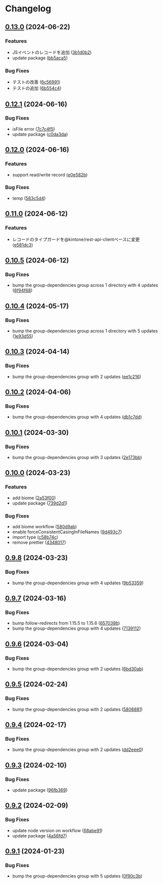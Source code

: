 # Changelog

## [0.13.0](https://github.com/cy-takeuchi/kintone-typeguard/compare/v0.12.1...v0.13.0) (2024-06-22)


### Features

* JSイベントのレコードを追加 ([3b1d0b2](https://github.com/cy-takeuchi/kintone-typeguard/commit/3b1d0b27e55c8ce61b670d230d211f48e61a5e60))
* update package ([bb5aca5](https://github.com/cy-takeuchi/kintone-typeguard/commit/bb5aca541af3bb9dbc5afb3533e1aea9f9091c13))


### Bug Fixes

* テストの改善 ([6c56991](https://github.com/cy-takeuchi/kintone-typeguard/commit/6c56991c30afce417c84877a62508e58149218a2))
* テストの追加 ([6b554c4](https://github.com/cy-takeuchi/kintone-typeguard/commit/6b554c4c63b23c95faa0eab1dede1e8193546201))

## [0.12.1](https://github.com/cy-takeuchi/kintone-typeguard/compare/v0.12.0...v0.12.1) (2024-06-16)


### Bug Fixes

* isFile error ([7c7c4f5](https://github.com/cy-takeuchi/kintone-typeguard/commit/7c7c4f5175267b25986aaaaa9348f3ae07e721ec))
* update package ([c0da3da](https://github.com/cy-takeuchi/kintone-typeguard/commit/c0da3da30268ddf57091263e05145a9e17eeecb7))

## [0.12.0](https://github.com/cy-takeuchi/kintone-typeguard/compare/v0.11.0...v0.12.0) (2024-06-16)


### Features

* support read/write record ([e0e582b](https://github.com/cy-takeuchi/kintone-typeguard/commit/e0e582b7a672e24f4e0dedcf02b5a450267847dc))


### Bug Fixes

* temp ([583c5d4](https://github.com/cy-takeuchi/kintone-typeguard/commit/583c5d4b924fe6b87e1bdd5f9a08205892afa445))

## [0.11.0](https://github.com/cy-takeuchi/kintone-typeguard/compare/v0.10.5...v0.11.0) (2024-06-12)


### Features

* レコードのタイプガードを@kintone/rest-api-clientベースに変更 ([e581dc3](https://github.com/cy-takeuchi/kintone-typeguard/commit/e581dc32d43b307c6bb193c3427f40a2daed9ec1))

## [0.10.5](https://github.com/cy-takeuchi/kintone-typeguard/compare/v0.10.4...v0.10.5) (2024-06-12)


### Bug Fixes

* bump the group-dependencies group across 1 directory with 4 updates ([6f94f68](https://github.com/cy-takeuchi/kintone-typeguard/commit/6f94f682d98c840e6cb2c07478bd600feb0bfa79))

## [0.10.4](https://github.com/cy-takeuchi/kintone-typeguard/compare/v0.10.3...v0.10.4) (2024-05-17)


### Bug Fixes

* bump the group-dependencies group across 1 directory with 5 updates ([1e93d55](https://github.com/cy-takeuchi/kintone-typeguard/commit/1e93d55ba376934194b945e2ce760cc06d370db6))

## [0.10.3](https://github.com/cy-takeuchi/kintone-typeguard/compare/v0.10.2...v0.10.3) (2024-04-14)


### Bug Fixes

* bump the group-dependencies group with 2 updates ([ee1c216](https://github.com/cy-takeuchi/kintone-typeguard/commit/ee1c216b4f29d86ef97fa317a0afdd15c5dfbed3))

## [0.10.2](https://github.com/cy-takeuchi/kintone-typeguard/compare/v0.10.1...v0.10.2) (2024-04-06)


### Bug Fixes

* bump the group-dependencies group with 4 updates ([db1c7dd](https://github.com/cy-takeuchi/kintone-typeguard/commit/db1c7dde457ffef81388c013d1fc215da49e2223))

## [0.10.1](https://github.com/cy-takeuchi/kintone-typeguard/compare/v0.10.0...v0.10.1) (2024-03-30)


### Bug Fixes

* bump the group-dependencies group with 3 updates ([2e173bb](https://github.com/cy-takeuchi/kintone-typeguard/commit/2e173bb75df5ffb6ea69510b1f4acfad389c8729))

## [0.10.0](https://github.com/cy-takeuchi/kintone-typeguard/compare/v0.9.8...v0.10.0) (2024-03-23)


### Features

* add biome ([2a53f00](https://github.com/cy-takeuchi/kintone-typeguard/commit/2a53f00867b0c8b755e9937ac821248e46bae508))
* update package ([739d2d1](https://github.com/cy-takeuchi/kintone-typeguard/commit/739d2d1b962bb239b6c0651a6e91b6346705f97d))


### Bug Fixes

* add biome workflow ([580d9ab](https://github.com/cy-takeuchi/kintone-typeguard/commit/580d9ab55d7dafe467a2fb8cbbd3a63e4f3e9968))
* enable forceConsistentCasingInFileNames ([9d493c7](https://github.com/cy-takeuchi/kintone-typeguard/commit/9d493c72ef369106f477e5ba532dd7a125f5d3a7))
* import type ([c58b74c](https://github.com/cy-takeuchi/kintone-typeguard/commit/c58b74ccb2e61c36e3c7020404e45eea75548783))
* remove prettier ([4348017](https://github.com/cy-takeuchi/kintone-typeguard/commit/4348017540abb74efacc0a316a985858b64057ff))

## [0.9.8](https://github.com/cy-takeuchi/kintone-typeguard/compare/v0.9.7...v0.9.8) (2024-03-23)


### Bug Fixes

* bump the group-dependencies group with 4 updates ([9b53359](https://github.com/cy-takeuchi/kintone-typeguard/commit/9b53359017f16da74db93ff26db295279a1163e7))

## [0.9.7](https://github.com/cy-takeuchi/kintone-typeguard/compare/v0.9.6...v0.9.7) (2024-03-16)


### Bug Fixes

* bump follow-redirects from 1.15.5 to 1.15.6 ([657039b](https://github.com/cy-takeuchi/kintone-typeguard/commit/657039bc96734d00e94d3974811f8cf80527a706))
* bump the group-dependencies group with 4 updates ([7139112](https://github.com/cy-takeuchi/kintone-typeguard/commit/71391120feb0e8d7bb782b3018eb69f32219af0c))

## [0.9.6](https://github.com/cy-takeuchi/kintone-typeguard/compare/v0.9.5...v0.9.6) (2024-03-04)


### Bug Fixes

* bump the group-dependencies group with 2 updates ([6bd30ab](https://github.com/cy-takeuchi/kintone-typeguard/commit/6bd30ab494f8422b4fc1d67a83e4153dd939ed23))

## [0.9.5](https://github.com/cy-takeuchi/kintone-typeguard/compare/v0.9.4...v0.9.5) (2024-02-24)


### Bug Fixes

* bump the group-dependencies group with 2 updates ([5808881](https://github.com/cy-takeuchi/kintone-typeguard/commit/5808881f2bbd240c4ff841266a1646a10e6ca450))

## [0.9.4](https://github.com/cy-takeuchi/kintone-typeguard/compare/v0.9.3...v0.9.4) (2024-02-17)


### Bug Fixes

* bump the group-dependencies group with 2 updates ([dd2eee0](https://github.com/cy-takeuchi/kintone-typeguard/commit/dd2eee01a3f9715891bb2d2eed76a864302a3ffc))

## [0.9.3](https://github.com/cy-takeuchi/kintone-typeguard/compare/v0.9.2...v0.9.3) (2024-02-10)


### Bug Fixes

* update package ([96fb369](https://github.com/cy-takeuchi/kintone-typeguard/commit/96fb369984bb04b71427f700404d7931df0461c6))

## [0.9.2](https://github.com/cy-takeuchi/kintone-typeguard/compare/v0.9.1...v0.9.2) (2024-02-09)


### Bug Fixes

* update node version on workflow ([68abe91](https://github.com/cy-takeuchi/kintone-typeguard/commit/68abe91c0221a904f39c54210f80a2c12c851d82))
* update package ([4a56fd7](https://github.com/cy-takeuchi/kintone-typeguard/commit/4a56fd7b5f5420ebac4f6659fa4b41684cba8a6a))

## [0.9.1](https://github.com/cy-takeuchi/kintone-typeguard/compare/v0.9.0...v0.9.1) (2024-01-23)


### Bug Fixes

* bump the group-dependencies group with 5 updates ([0f90c3b](https://github.com/cy-takeuchi/kintone-typeguard/commit/0f90c3bb35ccc6348b6174d04f5858a739488360))
